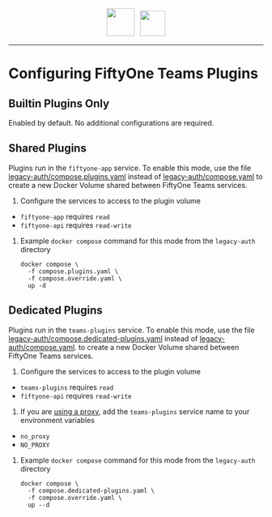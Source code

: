 <!-- markdownlint-disable no-inline-html line-length no-alt-text -->
<!-- markdownlint-disable-next-line first-line-heading -->
<div align="center">
<p align="center">

<img src="https://user-images.githubusercontent.com/25985824/106288517-2422e000-6216-11eb-871d-26ad2e7b1e59.png" height="55px"> &nbsp;
<img src="https://user-images.githubusercontent.com/25985824/106288518-24bb7680-6216-11eb-8f10-60052c519586.png" height="50px">

</p>
</div>
<!-- markdownlint-enable no-inline-html line-length no-alt-text -->

---

# Configuring FiftyOne Teams Plugins

## Builtin Plugins Only

Enabled by default. No additional configurations are required.

## Shared Plugins

Plugins run in the `fiftyone-app` service.
To enable this mode, use the file
[legacy-auth/compose.plugins.yaml](legacy-auth/compose.plugins.yaml)
instead of
[legacy-auth/compose.yaml](legacy-auth/compose.yaml)
to create a new Docker Volume shared between FiftyOne Teams
services.

1. Configure the services to access to the plugin volume

- `fiftyone-app` requires `read`
- `fiftyone-api` requires `read-write`

1. Example `docker compose` command for this mode from the `legacy-auth`
directory

    ```shell
    docker compose \
      -f compose.plugins.yaml \
      -f compose.override.yaml \
      up -d
    ```

## Dedicated Plugins

Plugins run in the `teams-plugins` service.
To enable this mode, use the file
[legacy-auth/compose.dedicated-plugins.yaml](legacy-auth/compose.dedicated-plugins.yaml)
instead of
[legacy-auth/compose.yaml](legacy-auth/compose.yaml).
to create a new Docker Volume shared between FiftyOne Teams
services.

1. Configure the services to access to the plugin volume

- `teams-plugins` requires `read`
- `fiftyone-api` requires `read-write`

1. If you are
  [using a proxy](https://github.com/voxel51/fiftyone-teams-app-deploy/blob/main/docker/docs/configuring-proxies.md),
  add the `teams-plugins` service name to your environment variables

- `no_proxy`
- `NO_PROXY`

1. Example `docker compose` command for this mode from the `legacy-auth`
  directory

    ```shell
    docker compose \
      -f compose.dedicated-plugins.yaml \
      -f compose.override.yaml \
      up --d
    ```
